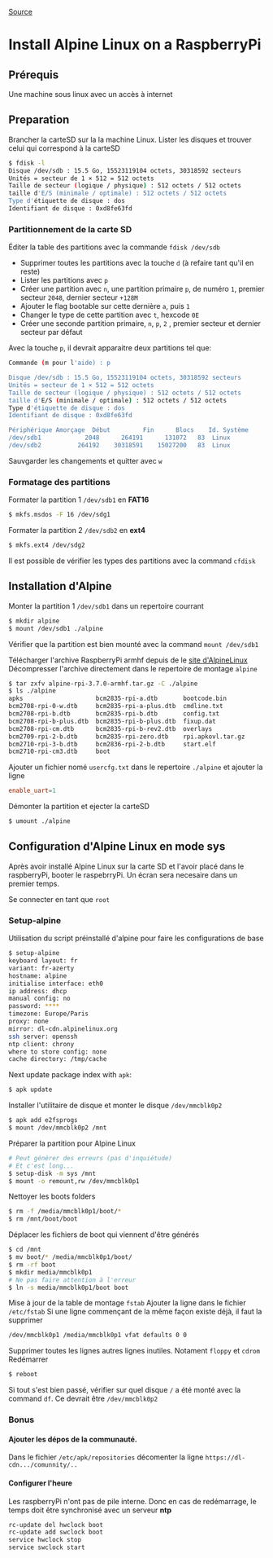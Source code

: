 [Source](https://wiki.alpinelinux.org/wiki/Classic_install_or_sys_mode_on_Raspberry_Pi)
# Install Alpine Linux on a RaspberryPi
## Prérequis
Une machine sous linux avec un accès à internet
## Preparation
Brancher la carteSD sur la la machine Linux.
Lister les disques et trouver celui qui correspond à la carteSD
```sh
$ fdisk -l
Disque /dev/sdb : 15.5 Go, 15523119104 octets, 30318592 secteurs
Unités = secteur de 1 × 512 = 512 octets
Taille de secteur (logique / physique) : 512 octets / 512 octets
taille d'E/S (minimale / optimale) : 512 octets / 512 octets
Type d'étiquette de disque : dos
Identifiant de disque : 0xd8fe63fd
```

### Partitionnement de la carte SD
Éditer la table des partitions avec la commande `fdisk /dev/sdb`
- Supprimer toutes les partitions avec la touche `d` (à refaire tant qu'il en reste)
- Lister les partitions avec `p`
- Créer une partition avec `n`, une partition primaire `p`, de numéro `1`, premier secteur `2048`, dernier secteur `+128M`
- Ajouter le flag bootable sur cette dernière `a`, puis `1`
- Changer le type de cette partition avec `t`, hexcode `0E`
- Créer une seconde partition primaire, `n`, `p`, `2` , premier secteur et dernier secteur par défaut

Avec la touche `p`, il devrait apparaitre deux partitions tel que:
```sh
Commande (m pour l'aide) : p

Disque /dev/sdb : 15.5 Go, 15523119104 octets, 30318592 secteurs
Unités = secteur de 1 × 512 = 512 octets
Taille de secteur (logique / physique) : 512 octets / 512 octets
taille d'E/S (minimale / optimale) : 512 octets / 512 octets
Type d'étiquette de disque : dos
Identifiant de disque : 0xd8fe63fd

Périphérique Amorçage  Début         Fin      Blocs    Id. Système
/dev/sdb1            2048      264191      131072   83  Linux
/dev/sdb2          264192    30318591    15027200   83  Linux
```

Sauvgarder les changements et quitter avec `w`

### Formatage des partitions
Formater la partition 1 `/dev/sdb1` en **FAT16**
```sh
$ mkfs.msdos -F 16 /dev/sdg1
```

Formater la partition 2 `/dev/sdb2` en **ext4**
```sh
$ mkfs.ext4 /dev/sdg2
```

Il est possible de vérifier les types des partitions avec la command `cfdisk`

## Installation d'Alpine
Monter la partition 1 `/dev/sdb1` dans un repertoire courrant
```sh
$ mkdir alpine
$ mount /dev/sdb1 ./alpine
```
Vérifier que la partition est bien mounté avec la command `mount /dev/sdb1`

Télécharger l'archive RaspberryPi armhf depuis de le [site d'AlpineLinux](https://alpinelinux.org/downloads/)
Décompresser l'archive directement dans le repertoire de montage `alpine`
```sh
$ tar zxfv alpine-rpi-3.7.0-armhf.tar.gz -C ./alpine
$ ls ./alpine
apks                    bcm2835-rpi-a.dtb       bootcode.bin
bcm2708-rpi-0-w.dtb     bcm2835-rpi-a-plus.dtb  cmdline.txt
bcm2708-rpi-b.dtb       bcm2835-rpi-b.dtb       config.txt
bcm2708-rpi-b-plus.dtb  bcm2835-rpi-b-plus.dtb  fixup.dat
bcm2708-rpi-cm.dtb      bcm2835-rpi-b-rev2.dtb  overlays
bcm2709-rpi-2-b.dtb     bcm2835-rpi-zero.dtb    rpi.apkovl.tar.gz
bcm2710-rpi-3-b.dtb     bcm2836-rpi-2-b.dtb     start.elf
bcm2710-rpi-cm3.dtb     boot
```

Ajouter un fichier nomé `usercfg.txt` dans le repertoire `./alpine` et ajouter la ligne 
```toml
enable_uart=1
```

Démonter la partition et ejecter la carteSD
```sh
$ umount ./alpine
```

## Configuration d'Alpine Linux en mode sys
Après avoir installé Alpine Linux sur la carte SD et l'avoir placé dans le raspberryPi, booter le raspebrryPi.
Un écran sera necesaire dans un premier temps.

Se connecter en tant que `root`
### Setup-alpine
Utilisation du script préinstallé d'alpine pour faire les configurations de base
```sh
$ setup-alpine
keyboard layout: fr
variant: fr-azerty
hostname: alpine
initialise interface: eth0
ip address: dhcp
manual config: no
password: ****
timezone: Europe/Paris
proxy: none
mirror: dl-cdn.alpinelinux.org
ssh server: openssh
ntp client: chrony
where to store config: none
cache directory: /tmp/cache
```

Next update package index with `apk`:
```sh
$ apk update
```

Installer l'utilitaire de disque et monter le disque `/dev/mmcblk0p2`
```sh
$ apk add e2fsprogs
$ mount /dev/mmcblk0p2 /mnt
```

Préparer la partition pour Alpine Linux
```sh
# Peut générer des erreurs (pas d'inquiétude)
# Et c'est long...
$ setup-disk -m sys /mnt
$ mount -o remount,rw /dev/mmcblk0p1
```

Nettoyer les boots folders
```sh
$ rm -f /media/mmcblk0p1/boot/*
$ rm /mnt/boot/boot
```

Déplacer les fichiers de boot qui viennent d'être générés
```sh
$ cd /mnt
$ mv boot/* /media/mmcblk0p1/boot/
$ rm -rf boot
$ mkdir media/mmcblk0p1
# Ne pas faire attention à l'erreur
$ ln -s media/mmcblk0p1/boot boot
```

Mise à jour de la table de montage `fstab`
Ajouter la ligne dans le fichier `/etc/fstab`
Si une ligne commençant de la même façon existe déjà, il faut la supprimer
```sh
/dev/mmcblk0p1 /media/mmcblk0p1 vfat defaults 0 0
```

Supprimer toutes les lignes autres lignes inutiles. Notament `floppy` et `cdrom`
Redémarrer
```sh
$ reboot
```

Si tout s'est bien passé, vérifier sur quel disque `/` a été monté avec la command `df`. Ce devrait être `/dev/mmcblk0p2`

### Bonus
#### Ajouter les dépos de la communauté.
Dans le fichier `/etc/apk/repositories` décomenter la ligne `https://dl-cdn.../comunnity/..`

#### Configurer l'heure
Les raspberryPi n'ont pas de pile interne. Donc en cas de redémarrage, le temps doit être synchronisé avec un serveur **ntp**
```sh
rc-update del hwclock boot
rc-update add swclock boot
service hwclock stop
service swclock start
```
